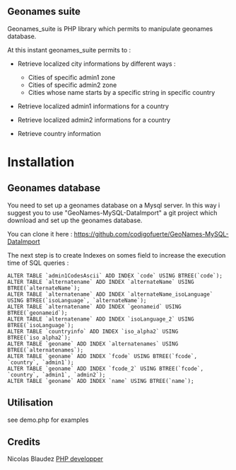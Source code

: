 Geonames suite
---------------

Geonames_suite is PHP library which permits to manipulate geonames database.

At this instant geonames_suite permits to :

  - Retrieve localized city informations by different ways :

    - Cities of specific admin1 zone
    - Cities of specific admin2 zone
    - Cities whose name starts by a specific string in specific country

  - Retrieve localized admin1 informations for a country 

  - Retrieve localized admin2 informations for a country

  - Retrieve country information

Installation
=============

Geonames database
-------------

You need to set up a geonames database on a Mysql server.
In this way i suggest you to use "GeoNames-MySQL-DataImport" a git project which download and set up the geonames database.

You can clone it here : https://github.com/codigofuerte/GeoNames-MySQL-DataImport

The next step is to create Indexes on somes field to increase the execution time of SQL queries :

    ALTER TABLE `admin1CodesAscii` ADD INDEX `code` USING BTREE(`code`);
    ALTER TABLE `alternatename` ADD INDEX `alternateName` USING BTREE(`alternateName`);
    ALTER TABLE `alternatename` ADD INDEX `alternateName_isoLanguage` USING BTREE(`isoLanguage`, `alternateName`);
    ALTER TABLE `alternatename` ADD INDEX `geonameid` USING BTREE(`geonameid`);
    ALTER TABLE `alternatename` ADD INDEX `isoLanguage_2` USING BTREE(`isoLanguage`);
    ALTER TABLE `countryinfo` ADD INDEX `iso_alpha2` USING BTREE(`iso_alpha2`);
    ALTER TABLE `geoname` ADD INDEX `alternatenames` USING BTREE(`alternatenames`);
    ALTER TABLE `geoname` ADD INDEX `fcode` USING BTREE(`fcode`, `country`, `admin1`);
    ALTER TABLE `geoname` ADD INDEX `fcode_2` USING BTREE(`fcode`, `country`, `admin1`, `admin2`);
    ALTER TABLE `geoname` ADD INDEX `name` USING BTREE(`name`);
    
 

Utilisation
------------

see demo.php for examples


Credits
---------

Nicolas Blaudez  <a href='http://www.developpeur-php-independant.com'>PHP developper</a>
